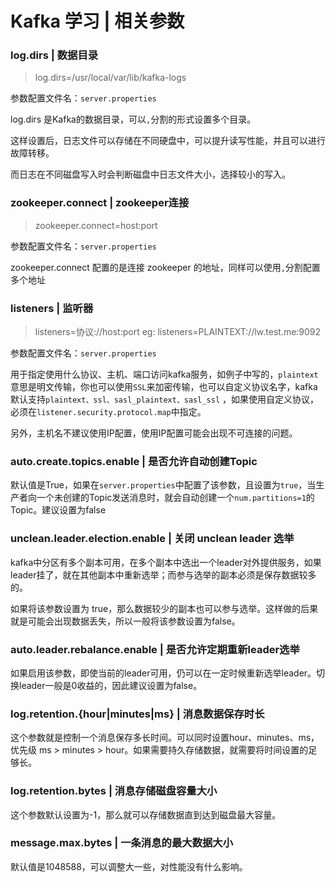 # Kafka 学习 | 相关参数



### log.dirs | 数据目录

> log.dirs=/usr/local/var/lib/kafka-logs

参数配置文件名：`server.properties`

log.dirs 是Kafka的数据目录，可以`,`分割的形式设置多个目录。

这样设置后，日志文件可以存储在不同硬盘中，可以提升读写性能，并且可以进行故障转移。

而日志在不同磁盘写入时会判断磁盘中日志文件大小，选择较小的写入。


### zookeeper.connect | zookeeper连接

> zookeeper.connect=host:port

参数配置文件名：`server.properties`

zookeeper.connect 配置的是连接 zookeeper 的地址，同样可以使用`,`分割配置多个地址

### listeners | 监听器

> listeners=协议://host:port
> eg: 
> listeners=PLAINTEXT://lw.test.me:9092

参数配置文件名：`server.properties`

用于指定使用什么协议、主机、端口访问kafka服务，如例子中写的，`plaintext`意思是明文传输，你也可以使用`SSL`来加密传输，也可以自定义协议名字，kafka默认支持`plaintext、ssl、sasl_plaintext、sasl_ssl` ，如果使用自定义协议，必须在`listener.security.protocol.map`中指定。

另外，主机名不建议使用IP配置，使用IP配置可能会出现不可连接的问题。

### auto.create.topics.enable | 是否允许自动创建Topic

默认值是True，如果在`server.properties`中配置了该参数，且设置为`true`，当生产者向一个未创建的Topic发送消息时，就会自动创建一个`num.partitions=1`的Topic。建议设置为false

### unclean.leader.election.enable | 关闭 unclean leader 选举

kafka中分区有多个副本可用，在多个副本中选出一个leader对外提供服务，如果leader挂了，就在其他副本中重新选举；而参与选举的副本必须是保存数据较多的。

如果将该参数设置为 true，那么数据较少的副本也可以参与选举。这样做的后果就是可能会出现数据丢失，所以一般将该参数设置为false。

### auto.leader.rebalance.enable | 是否允许定期重新leader选举

如果启用该参数，即使当前的leader可用，仍可以在一定时候重新选举leader。切换leader一般是0收益的，因此建议设置为false。

### log.retention.{hour|minutes|ms} | 消息数据保存时长

这个参数就是控制一个消息保存多长时间。可以同时设置hour、minutes、ms，优先级 ms > minutes > hour。如果需要持久存储数据，就需要将时间设置的足够长。

### log.retention.bytes | 消息存储磁盘容量大小

这个参数默认设置为-1，那么就可以存储数据直到达到磁盘最大容量。

### message.max.bytes | 一条消息的最大数据大小

默认值是1048588，可以调整大一些，对性能没有什么影响。





